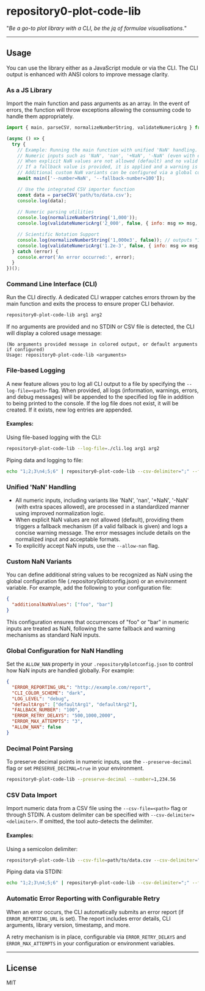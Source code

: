 # repository0-plot-code-lib

"_Be a go-to plot library with a CLI, be the jq of formulae visualisations._"

---

## Usage

You can use the library either as a JavaScript module or via the CLI. The CLI output is enhanced with ANSI colors to improve message clarity.

### As a JS Library

Import the main function and pass arguments as an array. In the event of errors, the function will throw exceptions allowing the consuming code to handle them appropriately.

```js
import { main, parseCSV, normalizeNumberString, validateNumericArg } from '@src/lib/main.js';

(async () => {
  try {
    // Example: Running the main function with unified 'NaN' handling.
    // Numeric inputs such as 'NaN', 'nan', '+NaN', '-NaN' (even with extra spaces) are uniformly processed after recent refactoring.
    // When explicit NaN values are not allowed (default) and no valid fallback is provided, an error is thrown with detailed guidance including allowed formats.
    // If a fallback value is provided, it is applied and a warning is logged mentioning valid numeric input formats.
    // Additional custom NaN variants can be configured via a global configuration file (.repository0plotconfig.json).
    await main(['--number=NaN', '--fallback-number=100']);

    // Use the integrated CSV importer function
    const data = parseCSV('path/to/data.csv');
    console.log(data);
    
    // Numeric parsing utilities
    console.log(normalizeNumberString('1,000'));
    console.log(validateNumericArg('2_000', false, { info: msg => msg, error: msg => msg }));

    // Scientific Notation Support
    console.log(normalizeNumberString('1,000e3', false)); // outputs "1000e3"
    console.log(validateNumericArg('1.2e-3', false, { info: msg => msg, error: msg => msg }, undefined, false, true));
  } catch (error) {
    console.error('An error occurred:', error);
  }
})();
```

### Command Line Interface (CLI)

Run the CLI directly. A dedicated CLI wrapper catches errors thrown by the main function and exits the process to ensure proper CLI behavior.

```bash
repository0-plot-code-lib arg1 arg2
```

If no arguments are provided and no STDIN or CSV file is detected, the CLI will display a colored usage message:

```
(No arguments provided message in colored output, or default arguments if configured)
Usage: repository0-plot-code-lib <arguments>
```

### File-based Logging

A new feature allows you to log all CLI output to a file by specifying the `--log-file=<path>` flag. When provided, all logs (information, warnings, errors, and debug messages) will be appended to the specified log file in addition to being printed to the console. If the log file does not exist, it will be created. If it exists, new log entries are appended.

#### Examples:

Using file-based logging with the CLI:

```bash
repository0-plot-code-lib --log-file=./cli.log arg1 arg2
```

Piping data and logging to file:

```bash
echo "1;2;3\n4;5;6" | repository0-plot-code-lib --csv-delimiter=";" --fallback-number=100 --log-file=./cli.log
```

### Unified 'NaN' Handling

- All numeric inputs, including variants like 'NaN', 'nan', '+NaN', '-NaN' (with extra spaces allowed), are processed in a standardized manner using improved normalization logic.
- When explicit NaN values are not allowed (default), providing them triggers a fallback mechanism (if a valid fallback is given) and logs a concise warning message. The error messages include details on the normalized input and acceptable formats.
- To explicitly accept NaN inputs, use the `--allow-nan` flag.

### Custom NaN Variants

You can define additional string values to be recognized as NaN using the global configuration file (.repository0plotconfig.json) or an environment variable. For example, add the following to your configuration file:

```json
{
  "additionalNaNValues": ["foo", "bar"]
}
```

This configuration ensures that occurrences of "foo" or "bar" in numeric inputs are treated as NaN, following the same fallback and warning mechanisms as standard NaN inputs.

### Global Configuration for NaN Handling

Set the `ALLOW_NAN` property in your `.repository0plotconfig.json` to control how NaN inputs are handled globally. For example:

```json
{
  "ERROR_REPORTING_URL": "http://example.com/report",
  "CLI_COLOR_SCHEME": "dark",
  "LOG_LEVEL": "debug",
  "defaultArgs": ["defaultArg1", "defaultArg2"],
  "FALLBACK_NUMBER": "100",
  "ERROR_RETRY_DELAYS": "500,1000,2000",
  "ERROR_MAX_ATTEMPTS": "3",
  "ALLOW_NAN": false
}
```

### Decimal Point Parsing

To preserve decimal points in numeric inputs, use the `--preserve-decimal` flag or set `PRESERVE_DECIMAL=true` in your environment.

```bash
repository0-plot-code-lib --preserve-decimal --number=1,234.56
```

### CSV Data Import

Import numeric data from a CSV file using the `--csv-file=<path>` flag or through STDIN. A custom delimiter can be specified with `--csv-delimiter=<delimiter>`. If omitted, the tool auto-detects the delimiter.

#### Examples:

Using a semicolon delimiter:

```bash
repository0-plot-code-lib --csv-file=path/to/data.csv --csv-delimiter=";" --fallback-number=100
```

Piping data via STDIN:

```bash
echo "1;2;3\n4;5;6" | repository0-plot-code-lib --csv-delimiter=";" --fallback-number=100
```

### Automatic Error Reporting with Configurable Retry

When an error occurs, the CLI automatically submits an error report (if `ERROR_REPORTING_URL` is set). The report includes error details, CLI arguments, library version, timestamp, and more.

A retry mechanism is in place, configurable via `ERROR_RETRY_DELAYS` and `ERROR_MAX_ATTEMPTS` in your configuration or environment variables.

---

## License

MIT
